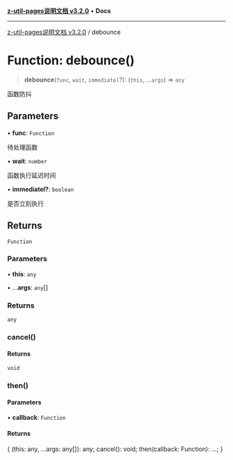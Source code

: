 [**z-util-pages说明文档 v3.2.0**](../README.md) • **Docs**

***

[z-util-pages说明文档 v3.2.0](../globals.md) / debounce

# Function: debounce()

> **debounce**(`func`, `wait`, `immediatel`?): (`this`, ...`args`) => `any`

函数防抖

## Parameters

• **func**: `Function`

待处理函数

• **wait**: `number`

函数执行延迟时间

• **immediatel?**: `boolean`

是否立刻执行

## Returns

`Function`

### Parameters

• **this**: `any`

• ...**args**: `any`[]

### Returns

`any`

### cancel()

#### Returns

`void`

### then()

#### Parameters

• **callback**: `Function`

#### Returns

\{ (this: any, ...args: any\[\]): any; cancel(): void; then(callback: Function): ...; \}
